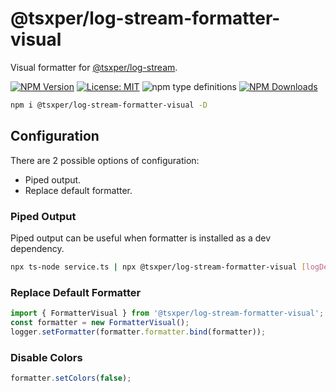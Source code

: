 # @tsxper/log-stream-formatter-visual
Visual formatter for [@tsxper/log-stream](https://www.npmjs.com/package/@tsxper/log-stream).

[![NPM Version](https://img.shields.io/npm/v/@tsxper/log-stream-formatter-visual.svg?style=flat-square)](https://www.npmjs.com/package/@tsxper/log-stream-formatter-visual)
[![License: MIT](https://img.shields.io/badge/License-MIT-yellow.svg?style=flat-square)](LICENSE)
![npm type definitions](https://img.shields.io/npm/types/@tsxper/log-stream-formatter-visual)
[![NPM Downloads](https://img.shields.io/npm/dt/@tsxper/log-stream-formatter-visual.svg?style=flat-square)](https://www.npmjs.com/package/@tsxper/log-stream-formatter-visual)

```bash
npm i @tsxper/log-stream-formatter-visual -D
```

## Configuration

There are 2 possible options of configuration:
- Piped output.
- Replace default formatter.

### Piped Output
Piped output can be useful when formatter is installed as a dev dependency.

```bash
npx ts-node service.ts | npx @tsxper/log-stream-formatter-visual [logDepth]
```

### Replace Default Formatter
```JavaScript
import { FormatterVisual } from '@tsxper/log-stream-formatter-visual';
const formatter = new FormatterVisual();
logger.setFormatter(formatter.formatter.bind(formatter));
```

### Disable Colors
```JavaScript
formatter.setColors(false);
```
